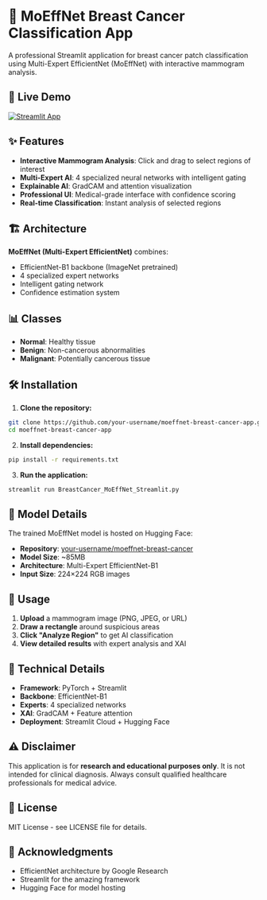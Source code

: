 # 🧠 MoEffNet Breast Cancer Classification App

A professional Streamlit application for breast cancer patch classification using Multi-Expert EfficientNet (MoEffNet) with interactive mammogram analysis.

## 🚀 Live Demo
[![Streamlit App](https://static.streamlit.io/badges/streamlit_badge_black_white.svg)](https://your-app-url.streamlit.app)

## ✨ Features

- **Interactive Mammogram Analysis**: Click and drag to select regions of interest
- **Multi-Expert AI**: 4 specialized neural networks with intelligent gating
- **Explainable AI**: GradCAM and attention visualization
- **Professional UI**: Medical-grade interface with confidence scoring
- **Real-time Classification**: Instant analysis of selected regions

## 🏗️ Architecture

**MoEffNet (Multi-Expert EfficientNet)** combines:
- EfficientNet-B1 backbone (ImageNet pretrained)
- 4 specialized expert networks
- Intelligent gating network
- Confidence estimation system

## 📊 Classes
- **Normal**: Healthy tissue
- **Benign**: Non-cancerous abnormalities  
- **Malignant**: Potentially cancerous tissue

## 🛠️ Installation

1. **Clone the repository:**
```bash
git clone https://github.com/your-username/moeffnet-breast-cancer-app.git
cd moeffnet-breast-cancer-app
```

2. **Install dependencies:**
```bash
pip install -r requirements.txt
```

3. **Run the application:**
```bash
streamlit run BreastCancer_MoEffNet_Streamlit.py
```

## 🤗 Model Details

The trained MoEffNet model is hosted on Hugging Face:
- **Repository**: [your-username/moeffnet-breast-cancer](https://huggingface.co/your-username/moeffnet-breast-cancer)
- **Model Size**: ~85MB
- **Architecture**: Multi-Expert EfficientNet-B1
- **Input Size**: 224×224 RGB images

## 📱 Usage

1. **Upload** a mammogram image (PNG, JPEG, or URL)
2. **Draw a rectangle** around suspicious areas
3. **Click "Analyze Region"** to get AI classification
4. **View detailed results** with expert analysis and XAI

## 🔬 Technical Details

- **Framework**: PyTorch + Streamlit
- **Backbone**: EfficientNet-B1
- **Experts**: 4 specialized networks
- **XAI**: GradCAM + Feature attention
- **Deployment**: Streamlit Cloud + Hugging Face

## ⚠️ Disclaimer

This application is for **research and educational purposes only**. It is not intended for clinical diagnosis. Always consult qualified healthcare professionals for medical advice.

## 📄 License

MIT License - see LICENSE file for details.

## 🙏 Acknowledgments

- EfficientNet architecture by Google Research
- Streamlit for the amazing framework
- Hugging Face for model hosting
